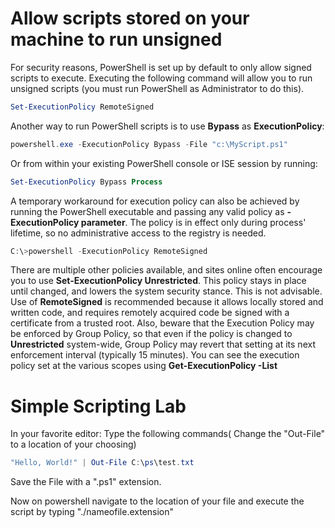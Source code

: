 # Allow scripts stored on your machine to run unsigned

For security reasons, PowerShell is set up by default to only allow signed scripts to execute. Executing the following
command will allow you to run unsigned scripts (you must run PowerShell as Administrator to do this).
```powershell
Set-ExecutionPolicy RemoteSigned
```
Another way to run PowerShell scripts is to use **Bypass** as **ExecutionPolicy**:
```powershell
powershell.exe -ExecutionPolicy Bypass -File "c:\MyScript.ps1"
```

Or from within your existing PowerShell console or ISE session by running:
```powershell
Set-ExecutionPolicy Bypass Process
```
A temporary workaround for execution policy can also be achieved by running the PowerShell executable and
passing any valid policy as **-ExecutionPolicy parameter**. The policy is in effect only during process' lifetime, so no
administrative access to the registry is needed.
```powershell
C:\>powershell -ExecutionPolicy RemoteSigned
```
There are multiple other policies available, and sites online often encourage you to use **Set-ExecutionPolicy
Unrestricted**. This policy stays in place until changed, and lowers the system security stance. This is not advisable.
Use of **RemoteSigned** is recommended because it allows locally stored and written code, and requires remotely
acquired code be signed with a certificate from a trusted root.
Also, beware that the Execution Policy may be enforced by Group Policy, so that even if the policy is changed to
**Unrestricted** system-wide, Group Policy may revert that setting at its next enforcement interval (typically 15
minutes). You can see the execution policy set at the various scopes using **Get-ExecutionPolicy -List**

# Simple Scripting Lab

In your favorite editor:
Type the following commands( Change the "Out-File" to a location of your choosing)
```powershell
"Hello, World!" | Out-File C:\ps\test.txt
```
Save the File with a ".ps1" extension.

Now on powershell navigate to the location of your file and execute the script by typing "./nameofile.extension"


